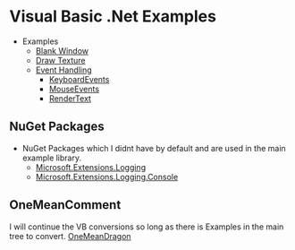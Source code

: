 # Visual Basic .Net Examples
- Examples
  - [Blank Window](https://github.com/OneMeanDragon/SharpDL/tree/master/Examples/VBExamples/Example1_BlankWindow)
  - [Draw Texture](https://github.com/OneMeanDragon/SharpDL/tree/master/Examples/VBExamples/Example2_DrawTexture)
  - [Event Handling](https://github.com/OneMeanDragon/SharpDL/tree/master/Examples/VBExamples/Example3_EventHandling)
    - [KeyboardEvents](https://github.com/OneMeanDragon/SharpDL/tree/master/Examples/VBExamples/Example3A_KeyboardEvents)
    - [MouseEvents](https://github.com/OneMeanDragon/SharpDL/tree/master/Examples/VBExamples/Example3B_MouseEvents)
    - [RenderText](https://github.com/OneMeanDragon/SharpDL/tree/master/Examples/VBExamples/Example3C_RenderText)

## NuGet Packages
- NuGet Packages which I didnt have by default and are used in the main example library.
  - [Microsoft.Extensions.Logging](https://www.nuget.org/packages/Microsoft.Extensions.Logging)
  - [Microsoft.Extensions.Logging.Console](https://www.nuget.org/packages/Microsoft.Extensions.Logging.Console)

## OneMeanComment
I will continue the VB conversions so long as there is Examples in the main tree to convert. [OneMeanDragon](https://github.com/OneMeanDragon)
